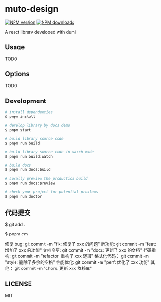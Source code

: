 # muto-design

[![NPM version](https://img.shields.io/npm/v/muto-design.svg?style=flat)](https://npmjs.org/package/muto-design)
[![NPM downloads](http://img.shields.io/npm/dm/muto-design.svg?style=flat)](https://npmjs.org/package/muto-design)

A react library developed with dumi

## Usage

TODO

## Options

TODO

## Development

```bash
# install dependencies
$ pnpm install

# develop library by docs demo
$ pnpm start

# build library source code
$ pnpm run build

# build library source code in watch mode
$ pnpm run build:watch

# build docs
$ pnpm run docs:build

# Locally preview the production build.
$ pnpm run docs:preview

# check your project for potential problems
$ pnpm run doctor
```

## 代码提交

$ git add .

$ pnpm cm

修复 bug: git commit -m "fix: 修复了 xxx 的问题"
新功能: git commit -m "feat: 增加了 xxx 的功能"
文档变更: git commit -m "docs: 更新了 xxx 的文档"
代码重构: git commit -m "refactor: 重构了 xxx 逻辑"
格式化代码： git commit -m "style: 删除了多余的空格"
性能优化: git commit -m "perf: 优化了 xxx 功能"
其他： git commit -m "chore: 更新 xxx 依赖库"


## LICENSE

MIT
